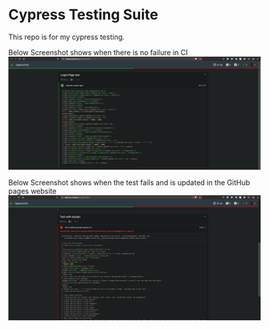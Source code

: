 <h1> Cypress Testing Suite </h1>

This repo is for my cypress testing.

Below Screenshot shows when there is no failure in CI
<img src="./pictures/ci-pass.png" alt="">

Below Screenshot shows when the test fails and is updated in the GitHub pages website
<img src="./pictures/ci-fail.png" alt="">